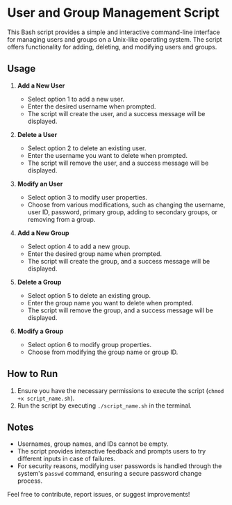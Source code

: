 # User and Group Management Script

This Bash script provides a simple and interactive command-line interface for managing users and groups on a Unix-like operating system. The script offers functionality for adding, deleting, and modifying users and groups.

## Usage

1. **Add a New User**

   - Select option 1 to add a new user.
   - Enter the desired username when prompted.
   - The script will create the user, and a success message will be displayed.

2. **Delete a User**

   - Select option 2 to delete an existing user.
   - Enter the username you want to delete when prompted.
   - The script will remove the user, and a success message will be displayed.

3. **Modify an User**

   - Select option 3 to modify user properties.
   - Choose from various modifications, such as changing the username, user ID, password, primary group, adding to secondary groups, or removing from a group.

4. **Add a New Group**

   - Select option 4 to add a new group.
   - Enter the desired group name when prompted.
   - The script will create the group, and a success message will be displayed.

5. **Delete a Group**

   - Select option 5 to delete an existing group.
   - Enter the group name you want to delete when prompted.
   - The script will remove the group, and a success message will be displayed.

6. **Modify a Group**
   - Select option 6 to modify group properties.
   - Choose from modifying the group name or group ID.

## How to Run

1. Ensure you have the necessary permissions to execute the script (`chmod +x script_name.sh`).
2. Run the script by executing `./script_name.sh` in the terminal.

## Notes

- Usernames, group names, and IDs cannot be empty.
- The script provides interactive feedback and prompts users to try different inputs in case of failures.
- For security reasons, modifying user passwords is handled through the system's `passwd` command, ensuring a secure password change process.

Feel free to contribute, report issues, or suggest improvements!
